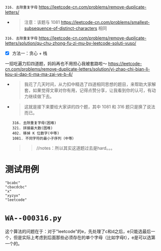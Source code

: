 
`316. 去除重复字母` https://leetcode-cn.com/problems/remove-duplicate-letters/
- > 注意：该题与 1081 https://leetcode-cn.com/problems/smallest-subsequence-of-distinct-characters 相同

`316. 去除重复字母` https://leetcode-cn.com/problems/remove-duplicate-letters/solution/qu-chu-zhong-fu-zi-mu-by-leetcode-soluti-vuso/
- [x] 方法一：贪心 + 栈

一招吃遍力扣四道题，妈妈再也不用担心我被套路啦～ https://leetcode-cn.com/problems/remove-duplicate-letters/solution/yi-zhao-chi-bian-li-kou-si-dao-ti-ma-ma-zai-ye-b-4/
- > 我花了几天时间，从力扣中精选了四道相同思想的题目，来帮助大家解套，如果觉得文章对你有用，记得点赞分享，让我看到你的认可，有动力继续做下去。
- > 这就是接下来要给大家讲的四个题，其中 1081 和 316 题只是换了说法而已。
  ```console
  316. 去除重复字母(困难)
  321. 拼接最大数(困难)
  402. 移掉 K 位数字(中等)
  1081. 不同字符的最小子序列（中等）
  ```
  >> //notes：所以其实这道题过去是hard。。。
  
# 测试用例

```
"bcabc"
"cbacdcbc"
"x"
"xyzyx"
"leetcode"
```

# `WA--000316.py`

这个算法的问题在于：对于"leetcode"的e，先处理了c和d之后，e只能选最后一个，但是实际上考虑到后面那些必须存在的单个字母（比如字母t），e是可以选第一个的。
